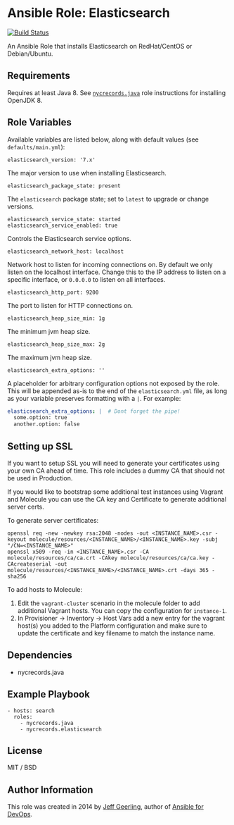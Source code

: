 # Ansible Role: Elasticsearch

[![Build Status](https://travis-ci.org/nycrecords/ansible-role-elasticsearch.svg?branch=master)](https://travis-ci.org/nycrecords/ansible-role-elasticsearch)

An Ansible Role that installs Elasticsearch on RedHat/CentOS or Debian/Ubuntu.

## Requirements

Requires at least Java 8. See [`nycrecords.java`](https://github.com/nycrecords/ansible-role-java#example-playbook-install-openjdk-8) role instructions for installing OpenJDK 8.

## Role Variables

Available variables are listed below, along with default values (see `defaults/main.yml`):

    elasticsearch_version: '7.x'

The major version to use when installing Elasticsearch.

    elasticsearch_package_state: present

The `elasticsearch` package state; set to `latest` to upgrade or change versions.

    elasticsearch_service_state: started
    elasticsearch_service_enabled: true

Controls the Elasticsearch service options.

    elasticsearch_network_host: localhost

Network host to listen for incoming connections on. By default we only listen on the localhost interface. Change this to the IP address to listen on a specific interface, or `0.0.0.0` to listen on all interfaces.

    elasticsearch_http_port: 9200

The port to listen for HTTP connections on.

    elasticsearch_heap_size_min: 1g

The minimum jvm heap size.

    elasticsearch_heap_size_max: 2g

The maximum jvm heap size.

    elasticsearch_extra_options: ''

A placeholder for arbitrary configuration options not exposed by the role. This will be appended as-is to the end of the `elasticsearch.yml` file, as long as your variable preserves formatting with a `|`. For example:

```yaml
elasticsearch_extra_options: |  # Dont forget the pipe!
  some.option: true
  another.option: false
```

## Setting up SSL

If you want to setup SSL you will need to generate your certificates using your own CA ahead of time. This role includes a dummy CA that should not be used in Production.

If you would like to bootstrap some additional test instances using Vagrant and Molecule you can use the CA key and Certificate to generate additional server certs. 

To generate server certificates:

```shell
openssl req -new -newkey rsa:2048 -nodes -out <INSTANCE_NAME>.csr -keyout molecule/resources/<INSTANCE_NAME>/<INSTANCE_NAME>.key -subj "/CN=<INSTANCE_NAME>"
openssl x509 -req -in <INSTANCE_NAME>.csr -CA molecule/resources/ca/ca.crt -CAkey molecule/resources/ca/ca.key -CAcreateserial -out molecule/resources/<INSTANCE_NAME>/<INSTANCE_NAME>.crt -days 365 -sha256
```

To add hosts to Molecule:

1) Edit the `vagrant-cluster` scenario in the molecule folder to add additional Vagrant hosts. You can copy the configuration for `instance-1`.
2) In Provisioner -> Inventory -> Host Vars add a new entry for the vagrant host(s) you added to the Platform configuration and make sure to update the certificate and key filename to match the instance name.

## Dependencies

  - nycrecords.java

## Example Playbook

    - hosts: search
      roles:
        - nycrecords.java
        - nycrecords.elasticsearch

## License

MIT / BSD

## Author Information

This role was created in 2014 by [Jeff Geerling](https://www.jeffgeerling.com/), author of [Ansible for DevOps](https://www.ansiblefordevops.com/).
